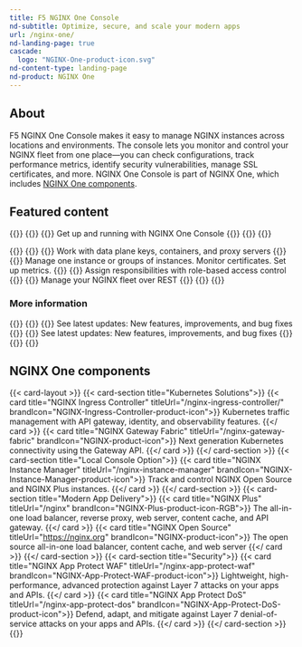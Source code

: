 ```yaml
---
title: F5 NGINX One Console
nd-subtitle: Optimize, secure, and scale your modern apps
url: /nginx-one/
nd-landing-page: true
cascade:
  logo: "NGINX-One-product-icon.svg"
nd-content-type: landing-page
nd-product: NGINX One
---
```


## About
[//]: # "These are Markdown comments to guide you through document structure. Remove them as you go, as well as any unnecessary sections."
[//]: # "Use underscores for _italics_, and double asterisks for **bold**."
[//]: # "Backticks are for `monospace`, used sparingly and reserved mostly for executable names - they can cause formatting problems. Avoid them in tables: use italics instead."
F5 NGINX One Console makes it easy to manage NGINX instances across locations and environments. The console lets you monitor and control your NGINX fleet from one place—you can check configurations, track performance metrics, identify security vulnerabilities, manage SSL certificates, and more. NGINX One Console is part of NGINX One, which includes [NGINX One components](#nginx-one-components).

## Featured content
[//]: # "You can add a maximum of three cards: any extra will not display."
[//]: # "One card will take full width page: two will take half width each. Three will stack like an inverse pyramid."
[//]: # "Some examples of content could be the latest release note, the most common install path, and a popular new feature."
{{<card-layout>}}
  {{<card-section showAsCards="true" isFeaturedSection="true">}}
    {{<card title="Get started" titleUrl="/nginx-one/getting-started/" isFeatured="true" icon="unplug">}}
      Get up and running with NGINX One Console
    {{</card >}}
  {{</card-section>}}
{{</card-layout>}}


{{<card-layout>}}
  {{<card-section showAsCards="true" >}}
    {{<card title="Connect more NGINX instances" titleUrl="/nginx-one/connect-instances/" >}}
      Work with data plane keys, containers, and proxy servers
    {{</card>}}
    {{<card title="Manage your NGINX instances" titleUrl="/nginx-one/nginx-configs/" >}}
      Manage one instance or groups of instances. Monitor certificates. Set up metrics.
    {{</card>}}
    {{<card title="Organize users with RBAC" titleUrl="/nginx-one/rbac/" >}}
      Assign responsibilities with role-based access control 
    {{</card>}}
    {{<card title="Automate with the NGINX One API" titleUrl="/nginx-one/api/" >}}
      Manage your NGINX fleet over REST
    {{</card>}}
  {{</card-section>}}
{{</card-layout>}}

### More information

{{<card-layout>}}
  {{<card-section showAsCards="true" >}}
    {{<card title="Glossary" titleUrl="/nginx-one/glossary/" >}}
      See latest updates: New features, improvements, and bug fixes
    {{</card>}}
    {{<card title="Changelog" titleUrl="/nginx-one/changelog/" icon="clock-alert">}}
      See latest updates: New features, improvements, and bug fixes
    {{</card>}}
  {{</card-section>}}
{{</card-layout>}}

## NGINX One components
[//]: # "You can add any extra content for the page here, such as additional cards, diagrams or text."

{{< card-layout >}}
  {{< card-section title="Kubernetes Solutions">}}
    {{< card title="NGINX Ingress Controller" titleUrl="/nginx-ingress-controller/" brandIcon="NGINX-Ingress-Controller-product-icon">}}
      Kubernetes traffic management with API gateway, identity, and observability features.
    {{</ card >}}
    {{< card title="NGINX Gateway Fabric" titleUrl="/nginx-gateway-fabric" brandIcon="NGINX-product-icon">}}
      Next generation Kubernetes connectivity using the Gateway API.
    {{</ card >}}
  {{</ card-section >}}
  {{< card-section title="Local Console Option">}}
    {{< card title="NGINX Instance Manager" titleUrl="/nginx-instance-manager" brandIcon="NGINX-Instance-Manager-product-icon">}}
      Track and control NGINX Open Source and NGINX Plus instances.
    {{</ card >}}
  {{</ card-section >}}
  {{< card-section title="Modern App Delivery">}}
    {{< card title="NGINX Plus" titleUrl="/nginx" brandIcon="NGINX-Plus-product-icon-RGB">}}
      The all-in-one load balancer, reverse proxy, web server, content cache, and API gateway.
    {{</ card >}}
    {{< card title="NGINX Open Source" titleUrl="https://nginx.org" brandIcon="NGINX-product-icon">}}
      The open source all-in-one load balancer, content cache, and web server
    {{</ card >}}
  {{</ card-section >}}
  {{< card-section title="Security">}}
    {{< card title="NGINX App Protect WAF" titleUrl="/nginx-app-protect-waf" brandIcon="NGINX-App-Protect-WAF-product-icon">}}
      Lightweight, high-performance, advanced protection against Layer 7 attacks on your apps and APIs.
    {{</ card >}}
    {{< card title="NGINX App Protect DoS" titleUrl="/nginx-app-protect-dos" brandIcon="NGINX-App-Protect-DoS-product-icon">}}
      Defend, adapt, and mitigate against Layer 7 denial-of-service attacks on your apps and APIs.
    {{</ card >}}
  {{</ card-section >}}
{{</card-layout>}}
